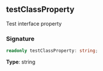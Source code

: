 ## testClassProperty

Test interface property

<a id="testclassproperty-signature"></a>

### Signature

```typescript
readonly testClassProperty: string;
```

**Type**: string
